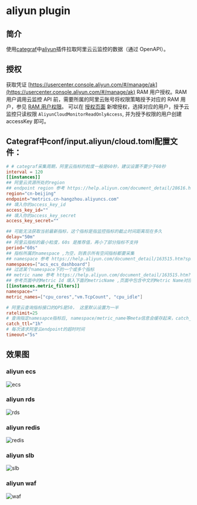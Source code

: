 # aliyun plugin

## 简介

使用[categraf](https://github.com/flashcatcloud/categraf)中[aliyun](https://github.com/flashcatcloud/categraf/tree/main/inputs/aliyun)插件拉取阿里云云监控的数据（通过 OpenAPI）。

## 授权

获取凭证 [https://usercenter.console.aliyun.com/#/manage/ak](https://usercenter.console.aliyun.com/#/manage/ak)
RAM 用户授权。RAM 用户调用云监控 API 前，需要所属的阿里云账号将权限策略授予对应的 RAM 用户，参见 [RAM 用户权限](https://help.aliyun.com/document_detail/43170.html?spm=a2c4g.11186623.0.0.30c841feqsoAAn)。
可以在 [授权页面](https://ram.console.aliyun.com/permissions) 新增授权，选择对应的用户，授予云监控只读权限 `AliyunCloudMonitorReadOnlyAccess`, 并为授予权限的用户创建accessKey 即可。

## Categraf中conf/input.aliyun/cloud.toml配置文件：

```toml
# # categraf采集周期，阿里云指标的粒度一般是60秒，建议设置不要少于60秒
interval = 120
[[instances]]
## 阿里云资源所处的region
## endpoint region 参考 https://help.aliyun.com/document_detail/28616.html#section-72p-xhs-6qt
region="cn-beijing"
endpoint="metrics.cn-hangzhou.aliyuncs.com"
## 填入你的access_key_id
access_key_id=""
## 填入你的access_key_secret
access_key_secret=""

## 可能无法获取当前最新指标，这个指标是指监控指标的截止时间距离现在多久
delay="50m"
## 阿里云指标的最小粒度，60s 是推荐值，再小了部分指标不支持
period="60s"
## 指标所属的namespace ,为空，则表示所有空间指标都要采集
## namespace 参考 https://help.aliyun.com/document_detail/163515.htm?spm=a2c4g.11186623.0.0.44d65c58mhgNw3
namespaces=["acs_ecs_dashboard"]
## 过滤某个namespace下的一个或多个指标
## metric name 参考 https://help.aliyun.com/document_detail/163515.htm?spm=a2c4g.11186623.0.0.401d15c73Z0dZh
## 参考页面中的Metric Id 填入下面的metricName ,页面中包含中文的Metric Name对应接口中的Description
[[instances.metric_filters]]
namespace=""
metric_names=["cpu_cores","vm.TcpCount", "cpu_idle"]

# 阿里云查询指标接口的QPS是50， 这里默认设置为一半
ratelimit=25
# 查询指定namesapce指标后, namespace/metric_name等meta信息会缓存起来，catch_ttl 是指标的缓存时间
catch_ttl="1h"
# 每次请求阿里云endpoint的超时时间
timeout="5s"
```

## 效果图

### aliyun ecs

![ecs](http://download.flashcat.cloud/uPic/R6LOcO.jpg)

### aliyun rds

![rds](http://download.flashcat.cloud/uPic/rds.png)

### aliyun redis

![redis](http://download.flashcat.cloud/uPic/redis.png)

### aliyun slb

![slb](http://download.flashcat.cloud/uPic/slb.png)

### aliyun waf

![waf](http://download.flashcat.cloud/uPic/waf.png)

